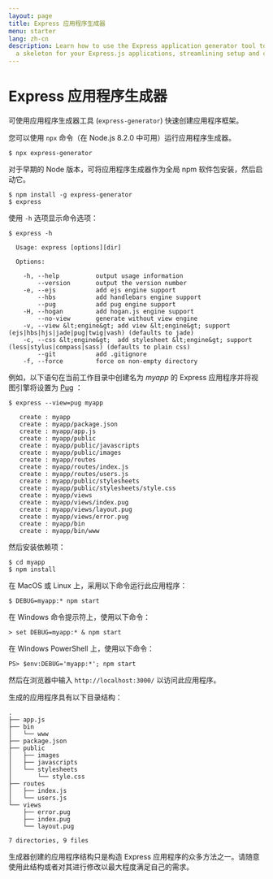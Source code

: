 ```yaml
---
layout: page
title: Express 应用程序生成器
menu: starter
lang: zh-cn
description: Learn how to use the Express application generator tool to quickly create
  a skeleton for your Express.js applications, streamlining setup and configuration.
---
```


# Express 应用程序生成器

可使用应用程序生成器工具 (`express-generator`) 快速创建应用程序框架。

您可以使用 `npx` 命令（在 Node.js 8.2.0 中可用）运行应用程序生成器。

```console
$ npx express-generator
```

对于早期的 Node 版本，可将应用程序生成器作为全局 npm 软件包安装，然后启动它。

```console
$ npm install -g express-generator
$ express
```

使用 `-h` 选项显示命令选项：

```console
$ express -h

  Usage: express [options][dir]

  Options:

    -h, --help          output usage information
        --version       output the version number
    -e, --ejs           add ejs engine support
        --hbs           add handlebars engine support
        --pug           add pug engine support
    -H, --hogan         add hogan.js engine support
        --no-view       generate without view engine
    -v, --view &lt;engine&gt; add view &lt;engine&gt; support (ejs|hbs|hjs|jade|pug|twig|vash) (defaults to jade)
    -c, --css &lt;engine&gt;  add stylesheet &lt;engine&gt; support (less|stylus|compass|sass) (defaults to plain css)
        --git           add .gitignore
    -f, --force         force on non-empty directory
```

例如，以下语句在当前工作目录中创建名为 _myapp_ 的 Express 应用程序并将视图引擎将设置为 [Pug](https://pugjs.org/) ：

```console
$ express --view=pug myapp

   create : myapp
   create : myapp/package.json
   create : myapp/app.js
   create : myapp/public
   create : myapp/public/javascripts
   create : myapp/public/images
   create : myapp/routes
   create : myapp/routes/index.js
   create : myapp/routes/users.js
   create : myapp/public/stylesheets
   create : myapp/public/stylesheets/style.css
   create : myapp/views
   create : myapp/views/index.pug
   create : myapp/views/layout.pug
   create : myapp/views/error.pug
   create : myapp/bin
   create : myapp/bin/www
```

然后安装依赖项：

```console
$ cd myapp
$ npm install
```

在 MacOS 或 Linux 上，采用以下命令运行此应用程序：

```console
$ DEBUG=myapp:* npm start
```

在 Windows 命令提示符上，使用以下命令：

```console
> set DEBUG=myapp:* & npm start
```

在 Windows PowerShell 上，使用以下命令：

```console
PS> $env:DEBUG='myapp:*'; npm start
```

然后在浏览器中输入 `http://localhost:3000/` 以访问此应用程序。

生成的应用程序具有以下目录结构：

```console
.
├── app.js
├── bin
│   └── www
├── package.json
├── public
│   ├── images
│   ├── javascripts
│   └── stylesheets
│       └── style.css
├── routes
│   ├── index.js
│   └── users.js
└── views
    ├── error.pug
    ├── index.pug
    └── layout.pug

7 directories, 9 files
```

<div class="doc-box doc-info" markdown="1">
生成器创建的应用程序结构只是构造 Express 应用程序的众多方法之一。请随意使用此结构或者对其进行修改以最大程度满足自己的需求。
</div>
